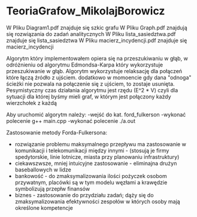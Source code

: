 # TeoriaGrafow_MikolajBorowicz

W Pliku Diagram1.pdf znajduje się szkic grafu
W Pliku Graph.pdf znajdują się rozwiązania do zadań analitycznych
W Pliku lista_sasiedztwa.pdf znajduje się lista_sasiedztwa
W Pliku macierz_incydencji.pdf znajduje się macierz_incydencji

Algorytm który implementowałem opiera się na przeszukiwaniu w głąb, w odróżnieniu od algorytmu Edmondsa-Karpa który wykorzystuje przeszukiwanie w głąb.
Algorytm wykorzystuje relaksację dla połączeń które łączą źródło z ujściem. dodatkowo w momoencie gdy dana "odnoga" ścieżki nie pozwala na połączenie się z ujściem, to zostaje usunięta.
Pesymistyczny czas działania algorytmu jest rzędu (E^2 * V) czyli dla sytuacji dla której byśmy mieli graf, w którym jest połączony każdy wierzchołek z każdą

Aby uruchomić algorytm należy:
-wejść do kat. ford_fulkerson
-wykonać polecenie g++ main.cpp
-wykonać polecenie ./a.out

Zastosowanie metody Forda-Fulkersona: 
- rozwiązanie problemu maksymalnego przepływu ma zastosowanie w komunikacji i telekomunikacji między innymi - (stosują je firmy spedytorskie, linie lotnicze, miasta przy planowaniu infrastruktury)
- ciekawszwsze, mniej intuicyjne zastosowanie - eliminajna drużyn baseballowych w lidze
- bankowość - do zmaksymalizowania ilości pożyczek osobom przywatnym, placówki są w tym modelu węzłami a krawędzie symbolizują przepłw finansów
- biznes - zastosowanie do przydziału zadań; dąży się do zmaksymalizowania efektywności zespołów w kŧórych osoby mają określone kompetencje 
